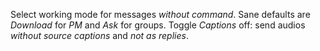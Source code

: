 Select working mode for messages *without command*.
Sane defaults are *Download* for *PM* and *Ask* for groups.
Toggle *Captions* off: send audios *without source captions* and *not as replies*.
